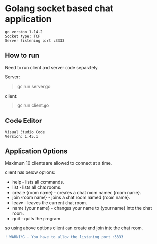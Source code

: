 # Golang socket based chat application
`go version 1.14.2`\
`Socket type: TCP`\
`Server listening port :3333`



## How to run
Need to run client and server code separately.

Server: 
> go run server.go

client:
> go run client.go

## Code Editor
`Visual Studio Code`\
`Version: 1.45.1`




## Application Options

Maximum 10 clients are allowed to connect at a time.


client has below options:

* help - lists all commands.
* list - lists all chat rooms.
* create {room name} - creates a chat room named {room name}.
* join {room name} - joins a chat room named {room name}.
* leave - leaves the current chat room.
* name {your name} - changes your name to {your name} into the chat room.
* quit - quits the program.


so using above options client can create and join into the chat room.

```diff
! WARNING - You have to allow the listening port :3333
```
